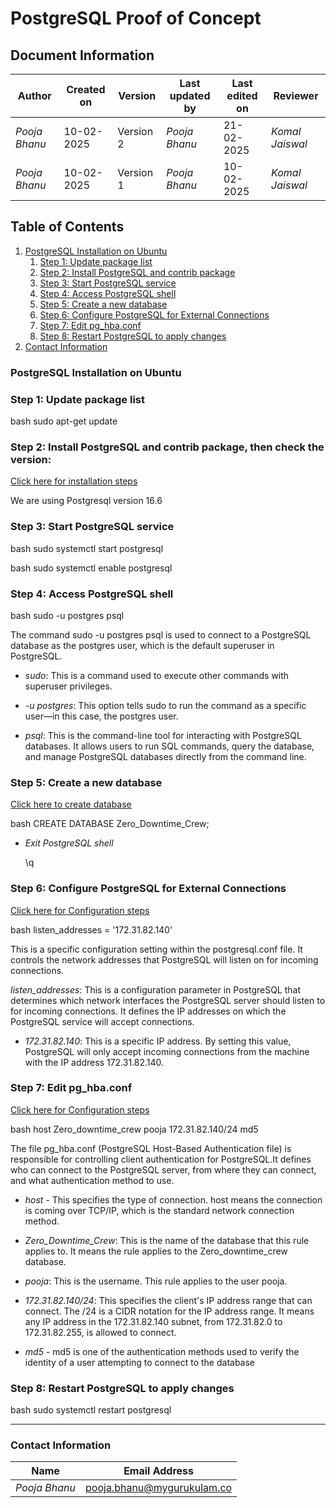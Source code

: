 # PostgreSQL Proof of Concept

## Document Information

| Author      | Created on   | Version    | Last updated by | Last edited on | Reviewer      |
|-------------|--------------|------------|-----------------|----------------|---------------|
| *Pooja Bhanu* | 10-02-2025 | Version 2  | *Pooja Bhanu*  | 21-02-2025     | *Komal Jaiswal* |
| *Pooja Bhanu* | 10-02-2025 | Version  1 | *Pooja Bhanu*  | 10-02-2025     | *Komal Jaiswal* |


## Table of Contents

1. [PostgreSQL Installation on Ubuntu](#postgresql-installation-on-ubuntu)
   1. [Step 1: Update package list](#step-1-update-package-list)
   2. [Step 2: Install PostgreSQL and contrib package](#step-2-install-postgresql-and-contrib-package)
   3. [Step 3: Start PostgreSQL service](#step-3-start-postgresql-service)
   4. [Step 4: Access PostgreSQL shell](#step-4-access-postgresql-shell)
   5. [Step 5: Create a new database](#step-5-create-a-new-database)
   6. [Step 6: Configure PostgreSQL for External Connections](#step-6-configure-postgresql-for-external-connections)
   7. [Step 7: Edit pg_hba.conf](#step-7-edit-pghba-conf)
   8. [Step 8: Restart PostgreSQL to apply changes](#step-8-restart-postgresql-to-apply-changes)
2. [Contact Information](#contact-information)
 

### PostgreSQL Installation on Ubuntu

### Step 1: Update package list

bash
sudo apt-get update


   
### Step 2: Install PostgreSQL and contrib package, then check the version:

  [Click here for installation steps](https://github.com/snaatak-Zero-Downtime-Crew/Documentation/blob/1f2d6373cfa4e470f080396f5838cc31bf98fd44/Common/Software/PostgreSql/installation/Readme.md)

  We are using Postgresql version 16.6


### Step 3: Start PostgreSQL service

bash
sudo systemctl start postgresql


bash
sudo systemctl enable postgresql


### Step 4: Access PostgreSQL shell 

bash
sudo -u postgres psql


The command sudo -u postgres psql is used to connect to a PostgreSQL database as the postgres user, which is the default superuser in PostgreSQL.

- *sudo*: This is a command used to execute other commands with superuser privileges.

- *-u postgres*: This option tells sudo to run the command as a specific user—in this case, the postgres user. 

- *psql*: This is the command-line tool for interacting with PostgreSQL databases. It allows users to run SQL commands, query the database, and manage PostgreSQL databases directly from the command line.

### Step 5: Create a new database

[Click here to create database](https://github.com/snaatak-Zero-Downtime-Crew/Documentation/blob/9d429530ec0e5dfecd3486266628b4e5d0faad71/Common/Software/PostgreSql/installation/Readme.md)

bash
CREATE DATABASE Zero_Downtime_Crew;


-  *Exit PostgreSQL shell*

    \q

### Step 6: Configure PostgreSQL for External Connections

 [Click here for Configuration steps](https://github.com/snaatak-Zero-Downtime-Crew/Documentation/blob/64ae04c0d2a1980301c3e2d99cf60f2179597823/Common/Software/PostgreSql/configuration/Readme.md)

bash
listen_addresses = '172.31.82.140'


This is a specific configuration setting within the postgresql.conf file. It controls the network addresses that PostgreSQL will listen on for incoming connections.

*listen_addresses*: This is a configuration parameter in PostgreSQL that determines which network interfaces the PostgreSQL server should listen to for incoming connections. It defines the IP addresses on which the PostgreSQL service will accept connections.

- *172.31.82.140*: This is a specific IP address. By setting this value, PostgreSQL will only accept incoming connections from the machine with the IP address 172.31.82.140.


 ### Step 7: Edit pg_hba.conf <a name="step-7-edit-pghba-conf"></a>  


 [Click here for Configuration steps](https://github.com/snaatak-Zero-Downtime-Crew/Documentation/blob/64ae04c0d2a1980301c3e2d99cf60f2179597823/Common/Software/PostgreSql/configuration/Readme.md)


bash
    host    Zero_downtime_crew           pooja             172.31.82.140/24          md5


The file pg_hba.conf (PostgreSQL Host-Based Authentication file) is responsible for controlling client authentication for PostgreSQL.It defines who can connect to the PostgreSQL server, from where they can connect, and what authentication method to use.


- *host* - This specifies the type of connection. host means the connection is coming over TCP/IP, which is the standard network connection method.

- *Zero_Downtime_Crew*: This is the name of the database that this rule applies to. It means the rule applies to the Zero_downtime_crew database.

- *pooja*: This is the username. This rule applies to the user pooja.

- *172.31.82.140/24*: This specifies the client's IP address range that can connect. The /24 is a CIDR notation for the IP address range. It means any IP address in the 172.31.82.140 subnet, from 172.31.82.0 to 172.31.82.255, is allowed to connect.

- *md5* - md5 is one of the authentication methods used to verify the identity of a user attempting to connect to the database

### Step 8: Restart PostgreSQL to apply changes

bash
sudo systemctl restart postgresql


---
### Contact Information


| Name         | Email Address                     |
|--------------|-----------------------------------|
| *Pooja Bhanu* | pooja.bhanu@mygurukulam.co        |
